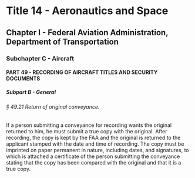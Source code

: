 
# Title 14 - Aeronautics and Space
## Chapter I - Federal Aviation Administration, Department of Transportation
### Subchapter C - Aircraft
#### PART 49 - RECORDING OF AIRCRAFT TITLES AND SECURITY DOCUMENTS
##### Subpart B - General
###### § 49.21 Return of original conveyance.

If a person submitting a conveyance for recording wants the original returned to him, he must submit a true copy with the original. After recording, the copy is kept by the FAA and the original is returned to the applicant stamped with the date and time of recording. The copy must be imprinted on paper permanent in nature, including dates, and signatures, to which is attached a certificate of the person submitting the conveyance stating that the copy has been compared with the original and that it is a true copy.

